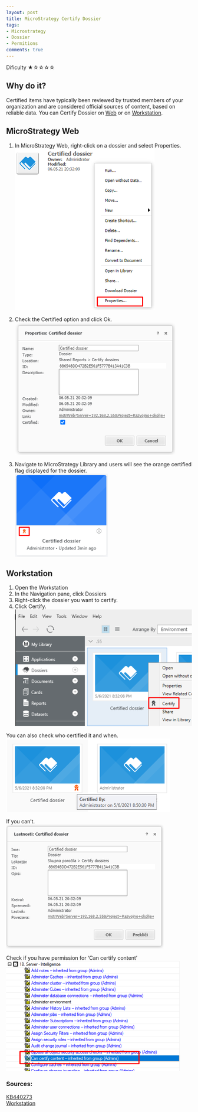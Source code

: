 ```yaml
---
layout: post
title: MicroStrategy Certify Dossier
tags:
- Microstrategy
- Dossier
- Permitions
comments: true
---
```

Dificulty ★☆☆☆☆

## Why do it?
Certified items have typically been reviewed by trusted members of your organization and are considered official sources of content, based on reliable data.
You can Certify Dossier on [Web](https://www2.microstrategy.com/producthelp/Current/ProjectDesignGuide/WebHelp/Lang_1033/Content/MicroStrategy_Web_and_Web_Universal.htm) or on [Workstation](https://www2.microstrategy.com/producthelp/Current/Workstation/WebHelp/Lang_1033/Content/home_workstation.htm).

## MicroStrategy Web
1. In MicroStrategy Web, right-click on a dossier and select Properties. <br />
![Verify](/img/20210505_0001/Certified_dossier_properties.png)

2. Check the Certified option and click Ok. <br />
![Verify](/img/20210505_0001/Certified.png)

3. Navigate to MicroStrategy Library and users will see the orange certified flag displayed for the dossier. <br />
![Verify](/img/20210505_0001/Certified_end.png)
 
## Workstation
1. Open the Workstation
2. In the Navigation pane, click Dossiers
3. Right-click the dossier you want to certify.
4. Click Certify. <br />
![Workstation](/img/20210505_0001/Workstation.png)

You can also check who certified it and when. <br />
![Verify](/img/20210505_0001/Certified_By.png)

If you can’t. <br />
![Verify](/img/20210505_0001/NoPermition.png)

Check if you have permission for ‘Can certify content’ <br />
![Permition](/img/20210505_0001/permition_certify.png)

### Sources:
[KB440273](https://community.microstrategy.com/s/article/KB440273-How-to-certify-a-dossier-in-MicroStrategy-Web-10-9-and-newer?language=en_US) <br />
[Workstation](https://www2.microstrategy.com/producthelp/Current/Workstation/WebHelp/Lang_1033/Content/Certifying_objects.htm)

